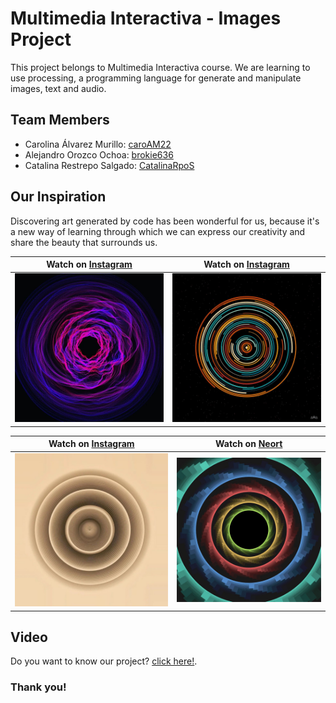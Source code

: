 # Multimedia Interactiva - Images Project

This project belongs to Multimedia Interactiva course. We are learning to use processing, a programming language for generate and manipulate images, text and audio.

## Team Members

- Carolina Álvarez Murillo: [caroAM22](https://github.com/caroAM22)
- Alejandro Orozco Ochoa: [brokie636](https://github.com/brokie636)
- Catalina Restrepo Salgado: [CatalinaRpoS](https://github.com/CatalinaRpoS)

## Our Inspiration

Discovering art generated by code has been wonderful for us, because it's a new way of learning through which we can express our creativity and share the beauty that surrounds us. 

| Watch on [Instagram](https://www.instagram.com/p/Ckg7y_INgDR/?igshid=YmMyMTA2M2Y=) | Watch on [Instagram](https://www.instagram.com/p/CfS9fMHooel/?igshid=YmMyMTA2M2Y=) | 
| -- | -- | 
| ![Inspiration_01](.//images/inspiration_01.jpg) | ![Inspiration_02](.//images/inspiration_02.jpg) | 

| Watch on [Instagram](https://www.instagram.com/p/Co-x7SptVEv/?igshid=YmMyMTA2M2Y=) | Watch on [Neort](https://neort.io/art/bq30ekc3p9fefb9276q0) |
| -- | -- |
![Inspiration_03](.//images/inspiration_03.jpg) | ![Inspiration_04](.//images/inspiration_04.jpg) |

## Video 

Do you want to know our project? [click here!](https://youtu.be/WarNxkHJXfs).

### Thank you! 
